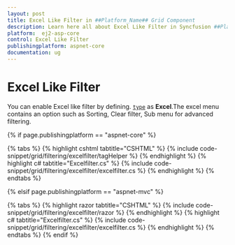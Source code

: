 ```yaml
---
layout: post
title: Excel Like Filter in ##Platform_Name## Grid Component
description: Learn here all about Excel Like Filter in Syncfusion ##Platform_Name## Grid component of Syncfusion Essential JS 2 and more.
platform:  ej2-asp-core
control: Excel Like Filter
publishingplatform: aspnet-core
documentation: ug
---
```



# Excel Like Filter

You can enable Excel like filter by defining.
[`type`](https://help.syncfusion.com/cr/aspnetcore-js2/Syncfusion.EJ2.Grids.GridFilterSettings.html#Syncfusion_EJ2_Grids_GridFilterSettings_Type) as **Excel**.The excel menu contains an option such as Sorting, Clear filter, Sub menu for advanced filtering.

{% if page.publishingplatform == "aspnet-core" %}

{% tabs %}
{% highlight cshtml tabtitle="CSHTML" %}
{% include code-snippet/grid/filtering/excelfilter/tagHelper %}
{% endhighlight %}
{% highlight c# tabtitle="Excelfilter.cs" %}
{% include code-snippet/grid/filtering/excelfilter/excelfilter.cs %}
{% endhighlight %}
{% endtabs %}

{% elsif page.publishingplatform == "aspnet-mvc" %}

{% tabs %}
{% highlight razor tabtitle="CSHTML" %}
{% include code-snippet/grid/filtering/excelfilter/razor %}
{% endhighlight %}
{% highlight c# tabtitle="Excelfilter.cs" %}
{% include code-snippet/grid/filtering/excelfilter/excelfilter.cs %}
{% endhighlight %}
{% endtabs %}
{% endif %}

